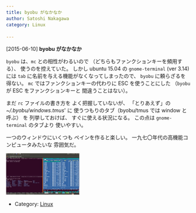 ```yaml
---
title: byobu がなかなか
author: Satoshi Nakagawa
category: Linux

---
```


[2015-06-10] **byobu がなかなか** 

 `byobu` は、`mc` との相性がわるいので
（どちらもファンクションキーを頻用する）、
使うのを控えていた。
しかし ubuntu 15.04 の
`gnome-terminal` (ver 3.14)には
`tab` に名前を与える機能がなくなってしまったので、
`byobu` に頼らざるを得ない。
`mc` ではファンクションキーの代わりに
ESC を使うことにした
（`byobu `が ESC をファンクションキーと
間違うことはない）。

 まだ `rc` ファイルの書き方を
よく把握していないが、
「とりあえず」の _~/.byobu/windows.tmus_' に
使うつもりのタブ（byobu/tmus では window と呼ぶ）
を
列挙しておけば、
すぐに使える状況になる。
この点は `gnome-terminal` のタブより
使いやすい。

 一つのウィンドウにいくつも
ペインを作ると楽しい。
一九七〇年代の高機能コンピュータみたいな
雰囲気だ。

<a href="/pict/2015-06-10-screen.jpg">
<img src="/pict/2015-06-10-screen.jpg" alt="Screen shot" width="200"/></a>

- Category: [Linux](https://merapano.github.io/categories.html#Linux)

